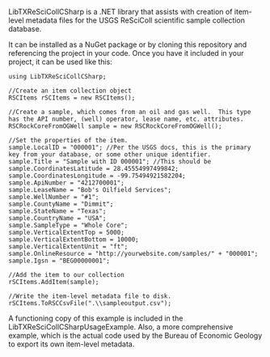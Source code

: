 LibTXReSciCollCSharp is a .NET library that assists with creation of item-level metadata files for the USGS ReSciColl scientific sample collection database.

It can be installed as a NuGet package or by cloning this repository and referencing the project in your code.  Once you have it included in your project, it can be used like this:

```
using LibTXReSciCollCSharp;

//Create an item collection object
RSCItems rSCItems = new RSCItems();

//Create a sample, which comes from an oil and gas well.  This type has the API number, (well) operator, lease name, etc. attributes.
RSCRockCoreFromOGWell sample = new RSCRockCoreFromOGWell();

//Set the properties of the item.
sample.LocalID = "000001"; //Per the USGS docs, this is the primary key from your database, or some other unique identifier.
sample.Title = "Sample with ID 000001"; //This should be 
sample.CoordinatesLatitude = 28.45554997499842;
sample.CoordinatesLongitude = -99.75494921582204;
sample.ApiNumber = "4212700001";
sample.LeaseName = "Bob's Oilfield Services";
sample.WellNumber = "#1";
sample.CountyName = "Dimmit";
sample.StateName = "Texas";
sample.CountryName = "USA";
sample.SampleType = "Whole Core";
sample.VerticalExtentTop = 5000;
sample.VerticalExtentBottom = 10000;
sample.VerticalExtentUnit = "ft";
sample.OnlineResource = "http://yourwebsite.com/samples/" + "000001";
sample.Igsn = "BEG00000001";

//Add the item to our collection
rSCItems.AddItem(sample);

//Write the item-level metadata file to disk.
rSCItems.ToRSCCsvFile(".\\sampleoutput.csv");

```

A functioning copy of this example is included in the LibTXReSciCollCSharpUsageExample.  Also, a more comprehensive example, which is the actual code used by the Bureau of Economic Geology to export its own item-level metadata.